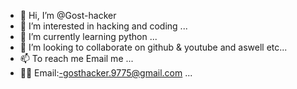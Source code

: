 - 👋 Hi, I’m @Gost-hacker
- 👀 I’m interested in hacking and coding ...
- 🌱 I’m currently learning python ...
- 💞️ I’m looking to collaborate on github & youtube and aswell etc...
- 📫 To reach me Email me ...
- 🐱‍🏍 Email:-gosthacker.9775@gmail.com ...
<!---
Gost-hacker/Gost-hacker is a ✨ special ✨ repository because its `README.md` (this file) appears on your GitHub profile.
You can click the Preview link to take a look at your changes.
--->
